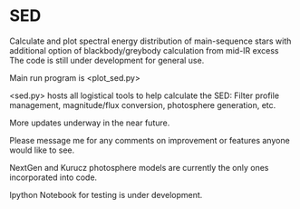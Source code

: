 # SED
Calculate and plot spectral energy distribution of main-sequence stars with additional option of blackbody/greybody calculation from mid-IR excess
The code is still under development for general use.

Main run program is <plot_sed.py>

<sed.py> hosts all logistical tools to help calculate the SED: Filter profile management, magnitude/flux conversion,  photosphere generation, etc.

More updates underway in the near future.

Please message me for any comments on improvement or features anyone would like to see.

NextGen and Kurucz photosphere models are currently the only ones incorporated into code. 

Ipython Notebook for testing is under development.
